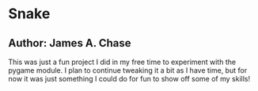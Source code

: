 # Snake
## Author: James A. Chase

This was just a fun project I did in my free time to experiment with the pygame module. I plan to continue tweaking it a bit as I have time, but for now it was just something I could do for fun to show off some of my skills!